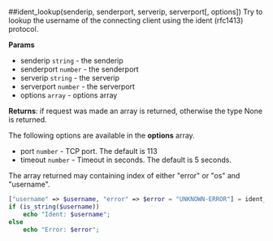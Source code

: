 ##ident_lookup(senderip, senderport, serverip, serverport[, options])
Try to lookup the username of the connecting client using the ident (rfc1413) protocol.

**Params**

- senderip `string` - the senderip
- senderport `number` - the senderport
- serverip `string` - the serverip
- serverport `number` - the serverport
- options `array` - options array

**Returns**: if request was made an array is returned, otherwise the type None is returned.

The following options are available in the **options** array.

- port `number` - TCP port. The default is 113
- timeout `number` - Timeout in seconds. The default is 5 seconds.

The array returned may containing index of either "error" or "os" and "username".

``` php
["username" => $username, "error" => $error = "UNKNOWN-ERROR"] = ident_lookup($senderip, $senderport, $serverip, $serverport);
if (is_string($username))
    echo "Ident: $username";
else
    echo "Error: $error";
```
